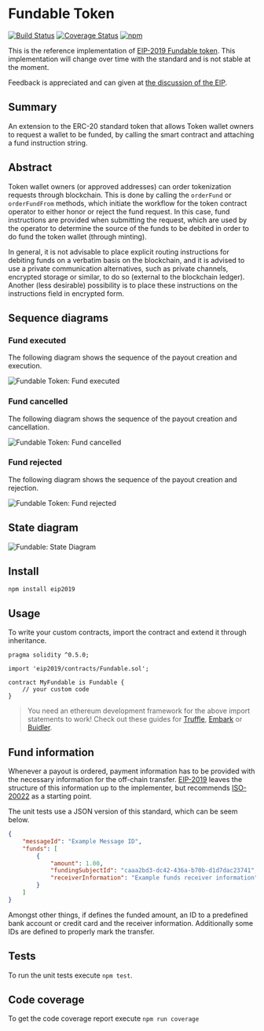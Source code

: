 # Fundable Token

[![Build Status](https://travis-ci.org/IoBuilders/fundable-token.svg?branch=master)](https://travis-ci.org/IoBuilders/fundable-token)
[![Coverage Status](https://coveralls.io/repos/github/IoBuilders/fundable-token/badge.svg?branch=master)](https://coveralls.io/github/IoBuilders/fundable-token?branch=master)
[![npm](https://img.shields.io/npm/v/eip2019.svg)](https://www.npmjs.com/package/eip2019)

This is the reference implementation of [EIP-2019 Fundable token](https://github.com/ethereum/EIPs/pull/2019/files). This implementation will change over time with the standard and is not stable at the moment.

Feedback is appreciated and can given at [the discussion of the EIP](https://github.com/ethereum/EIPs/issues/2019).

## Summary

An extension to the ERC-20 standard token that allows Token wallet owners to request a wallet to be funded, by calling the smart contract and attaching a fund instruction string.

## Abstract

Token wallet owners (or approved addresses) can order tokenization requests through blockchain. This is done by calling the ```orderFund``` or ```orderFundFrom``` methods, which initiate the workflow for the token contract operator to either honor or reject the fund request. In this case, fund instructions are provided when submitting the request, which are used by the operator to determine the source of the funds to be debited in order to do fund the token wallet (through minting).

In general, it is not advisable to place explicit routing instructions for debiting funds on a verbatim basis on the blockchain, and it is advised to use a private communication alternatives, such as private channels, encrypted storage or similar,  to do so (external to the blockchain ledger). Another (less desirable) possibility is to place these instructions on the instructions field in encrypted form.

## Sequence diagrams

### Fund executed

The following diagram shows the sequence of the payout creation and execution.

![Fundable Token: Fund executed](http://www.plantuml.com/plantuml/png/ZP0n3i8m34NtdCBgtWime7O0YGa6E41eVXae3h8JYUFJr7H11NNCz_FFanjDNb9-3EwYa9RgBLNxpC5V1z0vti7LXg84I4dTzupgUO7Q6pYDS7aSom8CdoVBrK-97LJ_b4zUdzu3dunt5bC_XhfaaSIpzX0ZLeZWXIud_1QPFZIDdR71DU1GRlS6)

### Fund cancelled

The following diagram shows the sequence of the payout creation and cancellation.

![Fundable Token: Fund cancelled](http://www.plantuml.com/plantuml/png/SoWkIImgAStDuGejJYroLD2rKr1oAyrBIKpAILK8oSzEpLEoKiWlIaaj0eboeSifwC8qA3Ycf-QL01M3EFuW3Qaf-CnCJinBJiqXnL1di8uSeB4EgNaf82S30000)

### Fund rejected

The following diagram shows the sequence of the payout creation and rejection.

![Fundable Token: Fund rejected](http://www.plantuml.com/plantuml/png/SoWkIImgAStDuGejJYroLD2rKr1oAyrBIKpAILK8oSzEpLEoKiWlIaaj0eboeSifwC8qA3Ycf-QL01M3EFuW3QaWvGWPx4ONfMQb9fVWCHliBAYnGM35G7CTKlDIG6u60000)

## State diagram

![Fundable: State Diagram](http://www.plantuml.com/plantuml/png/VL51JiGm3Bpd5ND6x0Sue9KGI9n0g3V48KtSfP2rLuaZwEzfqsspArMSeh77C_PadzH6pSTWtcy-iDlTuoLwYkJly9JPdu4vluNmpAzH7AKqKrPerib6leaJR2ISY7tF1wYW7T7C98zsW4KtZiCUYDLSY3QVD7VaHD5gBumVcr0M9N-BDYjqv6XrOL4CfEYvT5eRB3k2T0NcHB4Qb1iUVybbNQvSaAdbvjhWsFDOHYUnAbvcyZ3vXR08hj3KniI1S1Yc89mDeQImBVT6N-JMzHPKR_YFLClRXbUnxudzzFb_)

## Install

```
npm install eip2019
```

## Usage

To write your custom contracts, import the contract and extend it through inheritance.

```solidity
pragma solidity ^0.5.0;

import 'eip2019/contracts/Fundable.sol';

contract MyFundable is Fundable {
    // your custom code
}
```

> You need an ethereum development framework for the above import statements to work! Check out these guides for [Truffle], [Embark] or [Buidler].

## Fund information

Whenever a payout is ordered, payment information has to be provided with the necessary information for the off-chain transfer. [EIP-2019](https://github.com/ethereum/EIPs/pull/2019/files) leaves the structure of this information up to the implementer, but recommends [ISO-20022](https://en.wikipedia.org/wiki/ISO_20022) as a starting point.

The unit tests use a JSON version of this standard, which can be seem below.

```json
{
    "messageId": "Example Message ID",
    "funds": [
        {
            "amount": 1.00,
            "fundingSubjectId": "caaa2bd3-dc42-436a-b70b-d1d7dac23741",
            "receiverInformation": "Example funds receiver information"
        }
    ]
}
```

Amongst other things, if defines the funded amount, an ID to a predefined bank account or credit card and the receiver information. Additionally some IDs are defined to properly mark the transfer.

## Tests

To run the unit tests execute `npm test`.

## Code coverage

To get the code coverage report execute `npm run coverage`

[Truffle]: https://truffleframework.com/docs/truffle/quickstart
[Embark]: https://embark.status.im/docs/quick_start.html
[Buidler]: https://buidler.dev/guides/#getting-started
